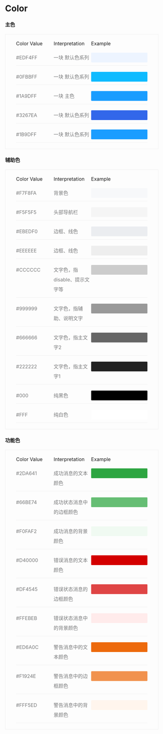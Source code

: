 # Color

### 主色

<div class="color-container">
  <div style="display: flex; font-size: 16px;">
    <span style="flex: 1;">Color Value</span>
    <span style="flex: 1;">Interpretation</span>
    <span style="flex: 1.5;">Example</span>
  </div>
  <div class="color-container-item">
    <span class="color-text">#EDF4FF</span>
    <span class="color-text">一块 默认色系列</span>
    <span class="color-box" style="background: #EDF4FF;"></span>
  </div>
  <div class="color-container-item">
    <span class="color-text">#0FBBFF</span>
    <span class="color-text">一块 默认色系列</span>
    <span class="color-box" style="background: #0FBBFF;"></span>
  </div>
  <div class="color-container-item">
    <span class="color-text">#1A9DFF</span>
    <span class="color-text">一块 主色</span>
    <span class="color-box" style="background: #1A9DFF"></span>
  </div>
  <div class="color-container-item">
    <span class="color-text">#3267EA</span>
    <span class="color-text">一块 默认色系列</span>
    <span class="color-box" style="background: #3267EA;"></span>
  </div>
  <div class="color-container-item">
    <span class="color-text">#1B9DFF</span>
    <span class="color-text">一块 默认色系列</span>
    <span class="color-box" style="background: #1B9DFF;"></span>
  </div>
</div>

### 辅助色
<div class="color-container">
  <div style="display: flex; font-size: 16px;">
    <span style="flex: 1;">Color Value</span>
    <span style="flex: 1;">Interpretation</span>
    <span style="flex: 1.5;">Example</span>
  </div>
  <div class="color-container-item">
    <span class="color-text">#F7F8FA</span>
    <span class="color-text">背景色</span>
    <span class="color-box" style="background: #F7F8FA;"></span>
  </div>
  <div class="color-container-item">
    <span class="color-text">#F5F5F5</span>
    <span class="color-text">头部导航栏</span>
    <span class="color-box" style="background: #F5F5F5;"></span>
  </div>
  <div class="color-container-item">
    <span class="color-text">#EBEDF0</span>
    <span class="color-text">边框、线色</span>
    <span class="color-box" style="background: #EBEDF0"></span>
  </div>
  <div class="color-container-item">
    <span class="color-text">#EEEEEE</span>
    <span class="color-text">边框、线色</span>
    <span class="color-box" style="background: #EEEEEE;"></span>
  </div>
  <div class="color-container-item">
    <span class="color-text">#CCCCCC</span>
    <span class="color-text">文字色，指 disable、提示文字等</span>
    <span class="color-box" style="background: #CCCCCC;"></span>
  </div>
  <div class="color-container-item">
    <span class="color-text">#999999</span>
    <span class="color-text">文字色，指辅助、说明文字</span>
    <span class="color-box" style="background: #999999;"></span>
  </div>
  <div class="color-container-item">
    <span class="color-text">#666666</span>
    <span class="color-text">文字色，指主文字2</span>
    <span class="color-box" style="background: #666666;"></span>
  </div>
  <div class="color-container-item">
    <span class="color-text">#222222</span>
    <span class="color-text">文字色，指主文字1</span>
    <span class="color-box" style="background: #222222;"></span>
  </div>
  <div class="color-container-item">
    <span class="color-text">#000</span>
    <span class="color-text">纯黑色</span>
    <span class="color-box" style="background: #000;"></span>
  </div>
  <div class="color-container-item">
    <span class="color-text">#FFF</span>
    <span class="color-text">纯白色</span>
    <span class="color-box" style="background: #FFF;"></span>
  </div>
</div>

### 功能色
<div class="color-container">
  <div style="display: flex; font-size: 16px;">
    <span style="flex: 1;">Color Value</span>
    <span style="flex: 1;">Interpretation</span>
    <span style="flex: 1.5;">Example</span>
  </div>
  <div class="color-container-item">
    <span class="color-text">#2DA641</span>
    <span class="color-text">成功消息的文本颜色</span>
    <span class="color-box" style="background: #2DA641;"></span>
  </div>
  <div class="color-container-item">
    <span class="color-text">#66BE74</span>
    <span class="color-text">成功状态消息中的边框颜色</span>
    <span class="color-box" style="background: #66BE74;"></span>
  </div>
  <div class="color-container-item">
    <span class="color-text">#F0FAF2</span>
    <span class="color-text">成功消息的背景颜色</span>
    <span class="color-box" style="background: #F0FAF2"></span>
  </div>
  <div class="color-container-item">
    <span class="color-text">#D40000</span>
    <span class="color-text">错误消息的文本颜色</span>
    <span class="color-box" style="background: #D40000;"></span>
  </div>
  <div class="color-container-item">
    <span class="color-text">#DF4545</span>
    <span class="color-text">错误状态消息的边框颜色</span>
    <span class="color-box" style="background: #DF4545;"></span>
  </div>
  <div class="color-container-item">
    <span class="color-text">#FFEBEB</span>
    <span class="color-text">错误状态消息中的背景颜色</span>
    <span class="color-box" style="background: #FFEBEB;"></span>
  </div>
  <div class="color-container-item">
    <span class="color-text">#ED6A0C</span>
    <span class="color-text">警告消息中的文本颜色</span>
    <span class="color-box" style="background: #ED6A0C;"></span>
  </div>
  <div class="color-container-item">
    <span class="color-text">#F1924E</span>
    <span class="color-text">警告消息中的边框颜色</span>
    <span class="color-box" style="background: #F1924E;"></span>
  </div>
  <div class="color-container-item">
    <span class="color-text">#FFF5ED</span>
    <span class="color-text">警告消息中的背景颜色</span>
    <span class="color-box" style="background: #FFF5ED;"></span>
  </div>
</div>

<style>
.color-container {
  border: 1px solid #eee;
  margin-top: 20px;
  padding: 20px 35px 0px 35px;
}
.color-container-item {
  font-size: 16px;
  display: flex;
  border-bottom: 1px solid #eee;
  margin: 20px 0;
  padding: 0px 0 10px 0;
  color: #646566;
}
.color-box {
  flex: 1.5;
  height: 32px;
  border-radius: 2px;
}
.color-text {
  flex: 1;
  line-height: 32px;
  color: #797A7B;
}
</style>
